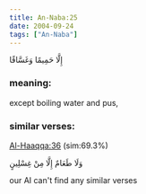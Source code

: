 ```yaml
---
title: An-Naba:25
date: 2004-09-24
tags: ["An-Naba"]
---
```

إِلَّا حَمِيمًا وَغَسَّاقًا
### meaning: 
except boiling water and pus,
### similar verses: 

[Al-Haaqqa:36](/69/36) (sim:69.3%)

وَلَا طَعَامٌ إِلَّا مِنْ غِسْلِينٍ

our AI can't find any similar verses



